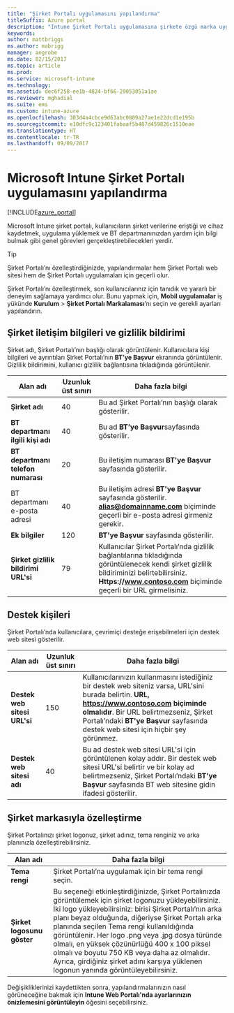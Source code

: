 ```yaml
---
title: "Şirket Portalı uygulamasını yapılandırma"
titleSuffix: Azure portal
description: "Intune Şirket Portalı uygulamasına şirkete özgü marka uygulamayı öğrenin. \""
keywords: 
author: mattbriggs
ms.author: mabrigg
manager: angrobe
ms.date: 02/15/2017
ms.topic: article
ms.prod: 
ms.service: microsoft-intune
ms.technology: 
ms.assetid: dec6f258-ee1b-4824-bf66-29053051a1ae
ms.reviewer: mghadial
ms.suite: ems
ms.custom: intune-azure
ms.openlocfilehash: 303d4a4cbce9d63abc0809a27ae1e22dcd1e195b
ms.sourcegitcommit: e10dfc9c123401fabaaf5b487d459826c1510eae
ms.translationtype: HT
ms.contentlocale: tr-TR
ms.lasthandoff: 09/09/2017
---
```

# <a name="how-to-configure-the-microsoft-intune-company-portal-app"></a>Microsoft Intune Şirket Portalı uygulamasını yapılandırma

[!INCLUDE[azure_portal](./includes/azure_portal.md)]

Microsoft Intune şirket portalı, kullanıcıların şirket verilerine eriştiği ve cihaz kaydetmek, uygulama yüklemek ve BT departmanınızdan yardım için bilgi bulmak gibi genel görevleri gerçekleştirebilecekleri yerdir.        

> [!Tip]        
> Şirket Portalı’nı özelleştirdiğinizde, yapılandırmalar hem Şirket Portalı web sitesi hem de Şirket Portalı uygulamaları için geçerli olur.       

Şirket Portalı’nı özelleştirmek, son kullanıcılarınız için tanıdık ve yararlı bir deneyim sağlamaya yardımcı olur. Bunu yapmak için, **Mobil uygulamalar** iş yükünde **Kurulum** > **Şirket Portalı Markalaması**’nı seçin ve gerekli ayarları yapılandırın.      

## <a name="company-contact-information-and-privacy-statement"></a>Şirket iletişim bilgileri ve gizlilik bildirimi        
Şirket adı, Şirket Portalı’nın başlığı olarak görüntülenir. Kullanıcılara kişi bilgileri ve ayrıntıları Şirket Portalı’nın **BT’ye Başvur** ekranında görüntülenir. Gizlilik bildirimini, kullanıcı gizlilik bağlantısına tıkladığında görüntülenir.        


|Alan adı|Uzunluk üst sınırı|Daha fazla bilgi|        
|-|-|-|     
|**Şirket adı**|40|Bu ad Şirket Portalı’nın başlığı olarak gösterilir.|        
|**BT departmanı ilgili kişi adı**|40|Bu ad **BT’ye Başvur**sayfasında gösterilir.|      
|**BT departmanı telefon numarası**|20|Bu iletişim numarası **BT'ye Başvur** sayfasında gösterilir.|        
|BT departmanı e-posta adresi|40|Bu iletişim adresi **BT'ye Başvur** sayfasında gösterilir. **alias@domainname.com** biçiminde geçerli bir e-posta adresi girmeniz gerekir.|     
|**Ek bilgiler**|120|**BT'ye Başvur** sayfasında gösterilir.|      
|**Şirket gizlilik bildirimi URL'si**|79|Kullanıcılar Şirket Portalı’nda gizlilik bağlantılarına tıkladığında görüntülenecek kendi şirket gizlilik bildiriminizi belirtebilirsiniz. **Https://www.contoso.com** biçiminde geçerli bir URL girmelisiniz.|        

## <a name="support-contacts"></a>Destek kişileri     
Şirket Portalı’nda kullanıcılara, çevrimiçi desteğe erişebilmeleri için destek web sitesi gösterilir.        



|Alan adı|Uzunluk üst sınırı|Daha fazla bilgi|        
|-|-|-|     
|**Destek web sitesi URL'si**|150|Kullanıcılarınızın kullanmasını istediğiniz bir destek web siteniz varsa, URL'sini burada belirtin. **URL, https://www.contoso.com biçiminde olmalıdır**. Bir URL belirtmezseniz, Şirket Portalı’ndaki **BT'ye Başvur** sayfasında destek web sitesi için hiçbir şey görünmez.|        
|**Destek web sitesi adı**|40|Bu ad destek web sitesi URL'si için görüntülenen kolay addır. Bir destek web sitesi URL'si belirtir ve bir kolay ad belirtmezseniz, Şirket Portalı’ndaki **BT'ye Başvur** sayfasında BT web sitesine gidin ifadesi gösterilir.       

## <a name="company-branding-customization"></a>Şirket markasıyla özelleştirme       
Şirket Portalınızı şirket logonuz, şirket adınız, tema renginiz ve arka planınızla özelleştirebilirsiniz.     



|Alan adı|Daha fazla bilgi|       
|-|-|       
|**Tema rengi**|Şirket Portalı’na uygulamak için bir tema rengi seçin.|      
|**Şirket logosunu göster**|Bu seçeneği etkinleştirdiğinizde, Şirket Portalınızda görüntülemek için şirket logonuzu yükleyebilirsiniz. İki logo yükleyebilirsiniz: birisi Şirket Portalı’nın arka planı beyaz olduğunda, diğeriyse Şirket Portalı arka planında seçilen Tema rengi kullanıldığında görüntülenir. Her logo .png veya .jpg dosya türünde olmalı, en yüksek çözünürlüğü 400 x 100 piksel olmalı ve boyutu 750 KB veya daha az olmalıdır.<br>Ayrıca, girdiğiniz şirket adını karşıya yüklenen logonun yanında görüntüleyebilirsiniz.|      

Değişikliklerinizi kaydettikten sonra, yapılandırmalarınızın nasıl görüneceğine bakmak için **Intune Web Portalı'nda ayarlarınızın önizlemesini görüntüleyin** öğesini seçebilirsiniz.
